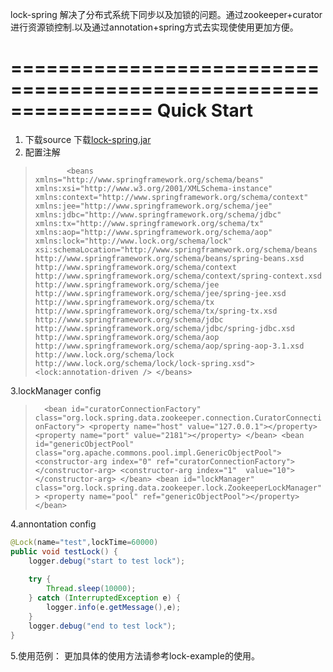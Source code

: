 lock-spring 解决了分布式系统下同步以及加锁的问题。通过zookeeper+curator进行资源锁控制.以及通过annotation+spring方式去实现使使用更加方便。

 ================================================================
 Quick Start
 ================================================================
 1. 下载source
    下载[lock-spring.jar](https://github.com/zouyingchun/lock-spring/blob/developer/lib/lock-spring-1.0.0.jar)
 2. 配置注解
   >`		<beans xmlns="http://www.springframework.org/schema/beans"
	xmlns:xsi="http://www.w3.org/2001/XMLSchema-instance" xmlns:context="http://www.springframework.org/schema/context"
	xmlns:jee="http://www.springframework.org/schema/jee" xmlns:jdbc="http://www.springframework.org/schema/jdbc"
	xmlns:tx="http://www.springframework.org/schema/tx" xmlns:aop="http://www.springframework.org/schema/aop"
	xmlns:lock="http://www.lock.org/schema/lock"
	xsi:schemaLocation="http://www.springframework.org/schema/beans http://www.springframework.org/schema/beans/spring-beans.xsd
        http://www.springframework.org/schema/context http://www.springframework.org/schema/context/spring-context.xsd
        http://www.springframework.org/schema/jee http://www.springframework.org/schema/jee/spring-jee.xsd
        http://www.springframework.org/schema/tx http://www.springframework.org/schema/tx/spring-tx.xsd
        http://www.springframework.org/schema/jdbc http://www.springframework.org/schema/jdbc/spring-jdbc.xsd
        http://www.springframework.org/schema/aop 
        http://www.springframework.org/schema/aop/spring-aop-3.1.xsd
        http://www.lock.org/schema/lock http://www.lock.org/schema/lock/lock-spring.xsd">
    <lock:annotation-driven />
</beans>`

3.lockManager config
>`	<bean id="curatorConnectionFactory"
		class="org.lock.spring.data.zookeeper.connection.CuratorConnectionFactory">
		<property name="host" value="127.0.0.1"></property>
		<property name="port" value="2181"></property>
	</bean>
	<bean id="genericObjectPool" class="org.apache.commons.pool.impl.GenericObjectPool">
		<constructor-arg index="0" ref="curatorConnectionFactory">
		</constructor-arg>
		<constructor-arg index="1"  value="10">
		</constructor-arg>
	</bean>
	<bean id="lockManager" class="org.lock.spring.data.zookeeper.lock.ZookeeperLockManager">
		<property name="pool" ref="genericObjectPool"></property>
	</bean>`
	
4.annontation config
```java
@Lock(name="test",lockTime=60000)
public void testLock() {
	logger.debug("start to test lock");
	
	try {
		Thread.sleep(10000);
	} catch (InterruptedException e) {
		logger.info(e.getMessage(),e);
	}
	logger.debug("end to test lock");
}
```
5.使用范例：
    更加具体的使用方法请参考lock-example的使用。


